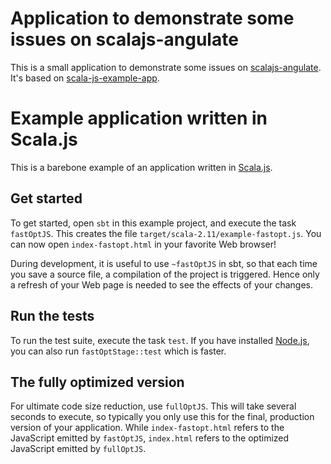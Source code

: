 # Application to demonstrate some issues on scalajs-angulate

This is a small application to demonstrate some issues on [scalajs-angulate](https://github.com/jokade/scalajs-angulate).
It's based on [scala-js-example-app](https://github.com/sjrd/scala-js-example-app).

# Example application written in Scala.js

This is a barebone example of an application written in
[Scala.js](https://www.scala-js.org/).

## Get started

To get started, open `sbt` in this example project, and execute the task
`fastOptJS`. This creates the file `target/scala-2.11/example-fastopt.js`.
You can now open `index-fastopt.html` in your favorite Web browser!

During development, it is useful to use `~fastOptJS` in sbt, so that each
time you save a source file, a compilation of the project is triggered.
Hence only a refresh of your Web page is needed to see the effects of your
changes.

## Run the tests

To run the test suite, execute the task `test`. If you have installed
[Node.js](http://nodejs.org/), you can also run `fastOptStage::test` which is
faster.

## The fully optimized version

For ultimate code size reduction, use `fullOptJS`. This will take several
seconds to execute, so typically you only use this for the final, production
version of your application. While `index-fastopt.html` refers to the
JavaScript emitted by `fastOptJS`, `index.html` refers to the optimized
JavaScript emitted by `fullOptJS`.
